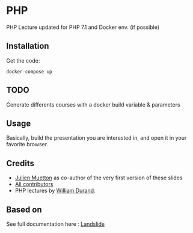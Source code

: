 PHP
===

PHP Lecture updated for PHP 7.1 and Docker env. (if possible)

Installation
------------

Get the code:

    docker-compose up
    
TODO
----

Generate differents courses with a docker build variable & parameters

Usage
-----

Basically, build the presentation you are interested in, and open it in your
favorite browser.

Credits
-------

* [Julien Muetton](http://github.com/themouette) as co-author of the very first
  version of these slides
* [All
  contributors](https://github.com/willdurand-edu/php-slides/graphs/contributors)
* PHP lectures by [William Durand](http://github.com/willdurand).  

Based on
--------

See full documentation here : [Landslide](https://github.com/adamzap/landslide)